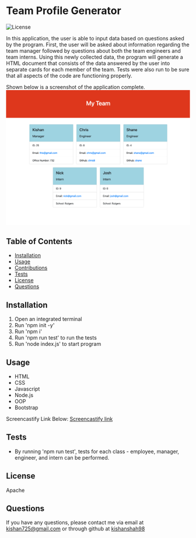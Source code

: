# Team Profile Generator
![License](https://img.shields.io/badge/license-Apache-green.png)

In this application, the user is able to input data based on questions asked by the program. First, the user will be asked about information regarding the team manager followed by questions about both the team engineers and team interns. Using this newly collected data, the program will generate a HTML document that consists of the data answered by the user into separate cards for each member of the team. Tests were also run to be sure that all aspects of the code are functioning properly.

Shown below is a screenshot of the application complete.
![Screenshot](./assets/teamgenerator.png)


## Table of Contents
* [Installation](#installation)
* [Usage](#usage)
* [Contributions](#contributions)
* [Tests](#tests)
* [License](#license)
* [Questions](#questions)

## Installation
1. Open an integrated terminal
2. Run 'npm init -y'
3. Run 'npm i'
4. Run 'npm run test' to run the tests
5. Run 'node index.js' to start program

## Usage
- HTML
- CSS
- Javascript
- Node.js
- OOP
- Bootstrap

Screencastify Link Below:
[Screencastify link](https://drive.google.com/file/d/1mdh3DLPXka48osErWRS9iRHqfGbmTrLO/view)
## Tests
- By running 'npm run test', tests for each class - employee, manager, engineer, and intern can be performed.

## License
Apache

## Questions
If you have any questions, please contact me via email at [kishan725@gmail.com](mailto:kishan725@gmail.com) or through github at [kishanshah98](https://github.com/kishanshah98)
